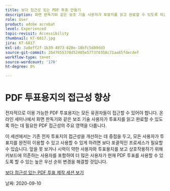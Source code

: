 ```yaml
---
title: 보다 접근성 있는 PDF 투표 만들기
description: 화면 판독기와 같은 보조 기술 사용자가 투표지를 읽고 완료할 수 있도록 하는 데 필요한 PDF 접근성의 주요 영역에 대해 알아봅니다
role: User
product: adobe acrobat
level: Experienced
topic-revisit: Accessibility
thumbnail: KT-6817.jpg
jira: KT-6817
exl-id: 3a8eff2f-1b39-4073-828e-18bfc5d89dd3
source-git-commit: 2b47655370d52405e5773f0358c71aa65fdecdef
workflow-type: tm+mt
source-wordcount: '170'
ht-degree: 0%

---
```


# PDF 투표용지의 접근성 향상

전자적으로 이용 가능한 PDF 투표용지는 모든 유권자들이 접근할 수 있어야 합니다. 온라인 세미나에서 화면 판독기와 같은 보조 기술 사용자가 투표지를 읽고 완료할 수 있도록 하는 데 필요한 PDF 접근성의 주요 영역을 다룹니다.

이 세션에서는 기존 전자 투표지의 접근성을 개선하는 데 중점을 두고, 모든 사용자가 투표지를 완전히 이용할 수 있고 사용할 수 있게 하려면 보다 포괄적인 프로세스가 필요할 수 있습니다. 앞을 못 보거나 시력이 약한 사용자와 투표용지를 보고 상호작용하기 위해 키보드에 의존하는 사용자를 포함하여 더 많은 사용자가 현재 PDF 투표를 사용할 수 있도록 할 수 있는 높은 우선 순위 변경을 해결할 것입니다.

[보다 접근성 있는 PDF 투표 제작 세션 보기](https://event.on24.com/wcc/r/2620020/599427B9BC7DA6BB34A4D46EB0EB1F63)

날짜: 2020-09-10